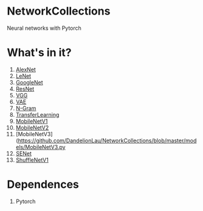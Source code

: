 # NetworkCollections
Neural networks with Pytorch

# What's in it?
1. [AlexNet](https://github.com/DandelionLau/NetworkCollections/blob/master/models/AlexNet.py)
2. [LeNet](https://github.com/DandelionLau/NetworkCollections/blob/master/models/LeNet.py)
3. [GoogleNet](https://github.com/DandelionLau/NetworkCollections/blob/master/models/GoogleNet.py)
4. [ResNet](https://github.com/DandelionLau/NetworkCollections/blob/master/models/ResNet.py)
5. [VGG](https://github.com/DandelionLau/NetworkCollections/blob/master/models/VGG.py)
6. [VAE](https://github.com/DandelionLau/NetworkCollections/blob/master/models/VAE.py)
7. [N-Gram](https://github.com/DandelionLau/NetworkCollections/blob/master/models/N-Gram.py)
8. [TransferLearning](https://github.com/DandelionLau/NetworkCollections/blob/master/models/TransferLearning.py)
9. [MobileNetV1](https://github.com/DandelionLau/NetworkCollections/blob/master/models/MobileNetV1.py)
10. [MobileNetV2](https://github.com/DandelionLau/NetworkCollections/blob/master/models/MobileNetV2.py)
11. [MobileNetV3](https://github.com/DandelionLau/NetworkCollections/blob/master/models/MobileNetV3.py
12. [SENet](https://github.com/DandelionLau/NetworkCollections/blob/master/models/SENet.py)
13. [ShuffleNetV1](https://github.com/DandelionLau/NetworkCollections/blob/master/models/ShuffleNetV1.py)

# Dependences
1. Pytorch
